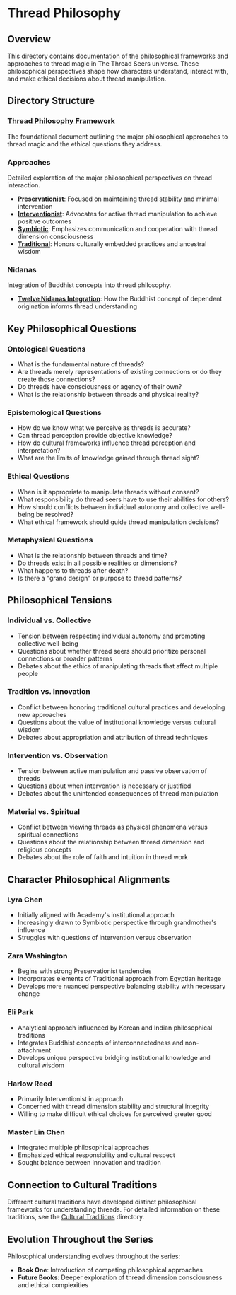 # Thread Philosophy

## Overview
This directory contains documentation of the philosophical frameworks and approaches to thread magic in The Thread Seers universe. These philosophical perspectives shape how characters understand, interact with, and make ethical decisions about thread manipulation.

## Directory Structure

### [Thread Philosophy Framework](thread_philosophy_framework.md)
The foundational document outlining the major philosophical approaches to thread magic and the ethical questions they address.

### Approaches
Detailed exploration of the major philosophical perspectives on thread interaction.

- **[Preservationist](approaches/preservationist.md)**: Focused on maintaining thread stability and minimal intervention
- **[Interventionist](approaches/interventionist.md)**: Advocates for active thread manipulation to achieve positive outcomes
- **[Symbiotic](approaches/symbiotic.md)**: Emphasizes communication and cooperation with thread dimension consciousness
- **[Traditional](approaches/traditional.md)**: Honors culturally embedded practices and ancestral wisdom

### Nidanas
Integration of Buddhist concepts into thread philosophy.

- **[Twelve Nidanas Integration](nidanas/twelve_nidanas_integration.md)**: How the Buddhist concept of dependent origination informs thread understanding

## Key Philosophical Questions

### Ontological Questions
- What is the fundamental nature of threads?
- Are threads merely representations of existing connections or do they create those connections?
- Do threads have consciousness or agency of their own?
- What is the relationship between threads and physical reality?

### Epistemological Questions
- How do we know what we perceive as threads is accurate?
- Can thread perception provide objective knowledge?
- How do cultural frameworks influence thread perception and interpretation?
- What are the limits of knowledge gained through thread sight?

### Ethical Questions
- When is it appropriate to manipulate threads without consent?
- What responsibility do thread seers have to use their abilities for others?
- How should conflicts between individual autonomy and collective well-being be resolved?
- What ethical framework should guide thread manipulation decisions?

### Metaphysical Questions
- What is the relationship between threads and time?
- Do threads exist in all possible realities or dimensions?
- What happens to threads after death?
- Is there a "grand design" or purpose to thread patterns?

## Philosophical Tensions

### Individual vs. Collective
- Tension between respecting individual autonomy and promoting collective well-being
- Questions about whether thread seers should prioritize personal connections or broader patterns
- Debates about the ethics of manipulating threads that affect multiple people

### Tradition vs. Innovation
- Conflict between honoring traditional cultural practices and developing new approaches
- Questions about the value of institutional knowledge versus cultural wisdom
- Debates about appropriation and attribution of thread techniques

### Intervention vs. Observation
- Tension between active manipulation and passive observation of threads
- Questions about when intervention is necessary or justified
- Debates about the unintended consequences of thread manipulation

### Material vs. Spiritual
- Conflict between viewing threads as physical phenomena versus spiritual connections
- Questions about the relationship between thread dimension and religious concepts
- Debates about the role of faith and intuition in thread work

## Character Philosophical Alignments

### Lyra Chen
- Initially aligned with Academy's institutional approach
- Increasingly drawn to Symbiotic perspective through grandmother's influence
- Struggles with questions of intervention versus observation

### Zara Washington
- Begins with strong Preservationist tendencies
- Incorporates elements of Traditional approach from Egyptian heritage
- Develops more nuanced perspective balancing stability with necessary change

### Eli Park
- Analytical approach influenced by Korean and Indian philosophical traditions
- Integrates Buddhist concepts of interconnectedness and non-attachment
- Develops unique perspective bridging institutional knowledge and cultural wisdom

### Harlow Reed
- Primarily Interventionist in approach
- Concerned with thread dimension stability and structural integrity
- Willing to make difficult ethical choices for perceived greater good

### Master Lin Chen
- Integrated multiple philosophical approaches
- Emphasized ethical responsibility and cultural respect
- Sought balance between innovation and tradition

## Connection to Cultural Traditions
Different cultural traditions have developed distinct philosophical frameworks for understanding threads. For detailed information on these traditions, see the [Cultural Traditions](/01_SERIES_BIBLE/cultural_traditions/) directory.

## Evolution Throughout the Series
Philosophical understanding evolves throughout the series:

- **Book One**: Introduction of competing philosophical approaches
- **Future Books**: Deeper exploration of thread dimension consciousness and ethical complexities

